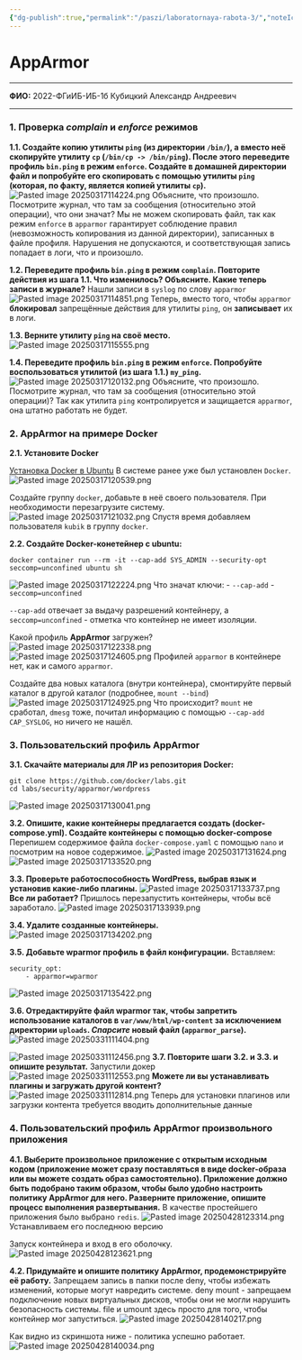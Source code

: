 ```yaml
---
{"dg-publish":true,"permalink":"/paszi/laboratornaya-rabota-3/","noteIcon":""}
---
```


# AppArmor

---

**ФИО:** 2022-ФГиИБ-ИБ-1б Кубицкий Александр Андреевич

---
### 1. Проверка _complain_ и _enforce_ режимов

**1.1. Создайте копию утилиты `ping` (из директории `/bin/`), а вместо неё скопируйте утилиту `cp` (`/bin/cp -> /bin/ping`). После этого переведите профиль `bin.ping` в режим `enforce`. Создайте в домашней директории файл и попробуйте его скопировать с помощью утилиты `ping` (которая, по факту, является копией утилиты `cp`).**
![Pasted image 20250317114224.png](/img/user/Images/Pasted%20image%2020250317114224.png)
Объясните, что произошло. Посмотрите журнал, что там за сообщения (относительно этой операции), что они значат?
Мы не можем скопировать файл, так как режим `enforce` в `apparmor` гарантирует соблюдение правил (невозможность копирования из данной директории), записанных в файле профиля. Нарушения не допускаются, и соответствующая запись попадает в логи, что и произошло.

**1.2. Переведите профиль `bin.ping` в режим `complain`. Повторите действия из шага 1.1. Что изменилось? Объясните. Какие теперь записи в журнале?**
Нашли записи в `syslog` по слову `apparmor`
![Pasted image 20250317114851.png](/img/user/Images/Pasted%20image%2020250317114851.png)
Теперь, вместо того, чтобы `apparmor` **блокировал** запрещённые действия для утилиты `ping`, он **записывает** их в логи.

**1.3. Верните утилиту `ping` на своё место.**
![Pasted image 20250317115555.png](/img/user/Images/Pasted%20image%2020250317115555.png)

**1.4. Переведите профиль `bin.ping` в режим `enforce`. Попробуйте воспользоваться утилитой (из шага 1.1.) `my_ping`.**
![Pasted image 20250317120132.png](/img/user/Images/Pasted%20image%2020250317120132.png)
Объясните, что произошло. Посмотрите журнал, что там за сообщения (относительно этой операции)?
Так как утилита `ping` контролируется и защищается `apparmor`, она штатно работать не будет.
### 2. AppArmor на примере Docker

**2.1. Установите Docker**

[Установка Docker в Ubuntu](https://docs.docker.com/engine/install/ubuntu/)
В системе ранее уже был установлен `Docker`.
![Pasted image 20250317120539.png](/img/user/Images/Pasted%20image%2020250317120539.png)

Создайте группу `docker`, добавьте в неё своего пользователя. При необходимости перезагрузите систему.
![Pasted image 20250317121032.png](/img/user/Images/Pasted%20image%2020250317121032.png)
Спустя время добавляем пользователя `kubik` в группу `docker`.

**2.2. Создайте Docker-конетейнер с ubuntu:**
```
docker container run --rm -it --cap-add SYS_ADMIN --security-opt seccomp=unconfined ubuntu sh
```
![Pasted image 20250317122224.png](/img/user/Images/Pasted%20image%2020250317122224.png)
Что значат ключи: - `--cap-add` - `seccomp=unconfined`

`--cap-add` отвечает за выдачу разрешений контейнеру, а `seccomp=unconfined` - отметка что контейнер не имеет изоляции.

Какой профиль **AppArmor** загружен?
![Pasted image 20250317122338.png](/img/user/Images/Pasted%20image%2020250317122338.png)
![Pasted image 20250317124605.png](/img/user/Images/Pasted%20image%2020250317124605.png)
Профилей `apparmor` в контейнере нет, как и самого `apparmor`.

Создайте два новых каталога (внутри контейнера), смонтируйте первый каталог в другой каталог (подробнее, `mount --bind`)
![Pasted image 20250317124925.png](/img/user/Images/Pasted%20image%2020250317124925.png)
Что происходит?
`mount` не сработал, `dmesg` тоже, почитал информацию с помощью `--cap-add CAP_SYSLOG`, но ничего не нашёл.
### 3. Пользовательский профиль AppArmor

**3.1. Скачайте материалы для ЛР из репозитория Docker:**
```
git clone https://github.com/docker/labs.git
cd labs/security/apparmor/wordpress
```
![Pasted image 20250317130041.png](/img/user/Images/Pasted%20image%2020250317130041.png)

**3.2. Опишите, какие контейнеры предлагается создать (docker-compose.yml). Создайте контейнеры с помощью docker-compose**
Перепишем содержимое файла `docker-compose.yaml` с помощью `nano` и посмотрим на новое содержимое.
![Pasted image 20250317131624.png](/img/user/Images/Pasted%20image%2020250317131624.png)
![Pasted image 20250317133520.png](/img/user/Images/Pasted%20image%2020250317133520.png)

**3.3. Проверьте работоспособность WordPress, выбрав язык и установив какие-либо плагины.**
![Pasted image 20250317133737.png](/img/user/Images/Pasted%20image%2020250317133737.png)
**Все ли работает?**
Пришлось перезапустить контейнеры, чтобы всё заработало.
![Pasted image 20250317133939.png](/img/user/Images/Pasted%20image%2020250317133939.png)

**3.4. Удалите созданные контейнеры.**
![Pasted image 20250317134202.png](/img/user/Images/Pasted%20image%2020250317134202.png)

**3.5. Добавьте wparmor профиль в файл конфигурации.**
Вставляем:
```
security_opt:
    - apparmor=wparmor
```
![Pasted image 20250317135422.png](/img/user/Images/Pasted%20image%2020250317135422.png)

**3.6. Отредактируйте файл wparmor так, чтобы запретить использование каталогов в `var/www/html/wp-content` за исключением директории `uploads`. _Спарсите_ новый файл (`apparmor_parse`).**
![Pasted image 20250331111404.png](/img/user/Images/Pasted%20image%2020250331111404.png)

![Pasted image 20250331112456.png](/img/user/Images/Pasted%20image%2020250331112456.png)
**3.7. Повторите шаги 3.2. и 3.3. и опишите результат.**
Запустили докер
![Pasted image 20250331112553.png](/img/user/Images/Pasted%20image%2020250331112553.png)
**Можете ли вы устанавливать плагины и загружать другой контент?**
![Pasted image 20250331112814.png](/img/user/Images/Pasted%20image%2020250331112814.png)
Теперь для установки плагинов или загрузки контента требуется вводить дополнительные данные
### 4. Пользовательский профиль AppArmor произвольного приложения

**4.1. Выберите произвольное приложение с открытым исходным кодом (приложение может сразу поставляться в виде docker-образа или вы можете создать образ самостоятельно). Приложение должно быть подобрано таким образом, чтобы было удобно настроить политику AppArmor для него. Разверните приложение, опишите процесс выполнения развертывания.**
В качестве простейшего приложения было выбрано `redis`.
![Pasted image 20250428123314.png](/img/user/Pasted%20image%2020250428123314.png)
Устанавливаем его последнюю версию

Запуск контейнера и вход в его оболочку.
![Pasted image 20250428123621.png](/img/user/Pasted%20image%2020250428123621.png)

**4.2. Придумайте и опишите политику AppArmor, продемонстрируйте её работу.**
Запрещаем запись в папки после deny, чтобы избежать изменений, которые могут навредить системе.
deny mount - запрещаем подключение новых виртуальных дисков, чтобы они не могли нарушить безопасность системы.
file и umount здесь просто для того, чтобы контейнер мог запуститься.
![Pasted image 20250428140217.png](/img/user/Pasted%20image%2020250428140217.png)

Как видно из скриншота ниже - политика успешно работает.
![Pasted image 20250428140034.png](/img/user/Pasted%20image%2020250428140034.png)